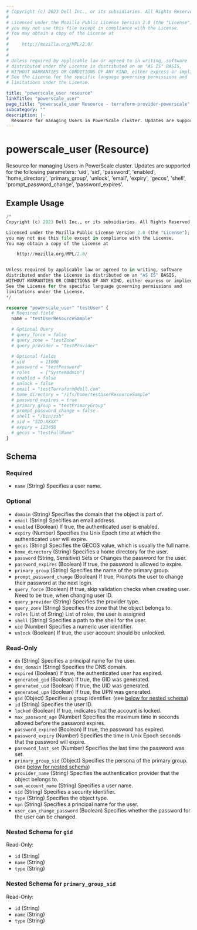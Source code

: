 ```yaml
---
# Copyright (c) 2023 Dell Inc., or its subsidiaries. All Rights Reserved.
#
# Licensed under the Mozilla Public License Version 2.0 (the "License");
# you may not use this file except in compliance with the License.
# You may obtain a copy of the License at
#
#     http://mozilla.org/MPL/2.0/
#
#
# Unless required by applicable law or agreed to in writing, software
# distributed under the License is distributed on an "AS IS" BASIS,
# WITHOUT WARRANTIES OR CONDITIONS OF ANY KIND, either express or implied.
# See the License for the specific language governing permissions and
# limitations under the License.

title: "powerscale_user resource"
linkTitle: "powerscale_user"
page_title: "powerscale_user Resource - terraform-provider-powerscale"
subcategory: ""
description: |-
  Resource for managing Users in PowerScale cluster. Updates are supported for the following parameters: 'uid', 'sid', 'password', 'enabled', 'homedirectory', 'primarygroup', 'unlock', 'email', 'expiry', 'gecos', 'shell', 'promptpasswordchange', 'password_expires'.
---
```


# powerscale_user (Resource)

Resource for managing Users in PowerScale cluster. Updates are supported for the following parameters: 'uid', 'sid', 'password', 'enabled', 'home_directory', 'primary_group', 'unlock', 'email', 'expiry', 'gecos', 'shell', 'prompt_password_change', 'password_expires'.


## Example Usage

```terraform
/*
Copyright (c) 2023 Dell Inc., or its subsidiaries. All Rights Reserved.

Licensed under the Mozilla Public License Version 2.0 (the "License");
you may not use this file except in compliance with the License.
You may obtain a copy of the License at

    http://mozilla.org/MPL/2.0/


Unless required by applicable law or agreed to in writing, software
distributed under the License is distributed on an "AS IS" BASIS,
WITHOUT WARRANTIES OR CONDITIONS OF ANY KIND, either express or implied.
See the License for the specific language governing permissions and
limitations under the License.
*/

resource "powerscale_user" "testUser" {
  # Required field
  name = "testUserResourceSample"

  # Optional Query
  # query_force = false
  # query_zone = "testZone"
  # query_provider = "testProvider"

  # Optional fields
  # uid      = 11000
  # password = "testPassword"
  # roles    = ["SystemAdmin"]
  # enabled = false
  # unlock = false
  # email = "testTerraform@dell.com"
  # home_directory = "/ifs/home/testUserResourceSample"
  # password_expires = true
  # primary_group = "testPrimaryGroup"
  # prompt_password_change = false
  # shell = "/bin/zsh"
  # sid = "SID:XXXX"
  # expiry = 123456
  # gecos = "testFullName"
}
```

<!-- schema generated by tfplugindocs -->
## Schema

### Required

- `name` (String) Specifies a user name.

### Optional

- `domain` (String) Specifies the domain that the object is part of.
- `email` (String) Specifies an email address.
- `enabled` (Boolean) If true, the authenticated user is enabled.
- `expiry` (Number) Specifies the Unix Epoch time at which the authenticated user will expire.
- `gecos` (String) Specifies the GECOS value, which is usually the full name.
- `home_directory` (String) Specifies a home directory for the user.
- `password` (String, Sensitive) Sets or Changes the password for the user.
- `password_expires` (Boolean) If true, the password is allowed to expire.
- `primary_group` (String) Specifies the name of the primary group.
- `prompt_password_change` (Boolean) If true, Prompts the user to change their password at the next login.
- `query_force` (Boolean) If true, skip validation checks when creating user. Need to be true, when changing user ID.
- `query_provider` (String) Specifies the provider type.
- `query_zone` (String) Specifies the zone that the object belongs to.
- `roles` (List of String) List of roles, the user is assigned
- `shell` (String) Specifies a path to the shell for the user.
- `uid` (Number) Specifies a numeric user identifier.
- `unlock` (Boolean) If true, the user account should be unlocked.

### Read-Only

- `dn` (String) Specifies a principal name for the user.
- `dns_domain` (String) Specifies the DNS domain.
- `expired` (Boolean) If true, the authenticated user has expired.
- `generated_gid` (Boolean) If true, the GID was generated.
- `generated_uid` (Boolean) If true, the UID was generated.
- `generated_upn` (Boolean) If true, the UPN was generated.
- `gid` (Object) Specifies a group identifier. (see [below for nested schema](#nestedatt--gid))
- `id` (String) Specifies the user ID.
- `locked` (Boolean) If true, indicates that the account is locked.
- `max_password_age` (Number) Specifies the maximum time in seconds allowed before the password expires.
- `password_expired` (Boolean) If true, the password has expired.
- `password_expiry` (Number) Specifies the time in Unix Epoch seconds that the password will expire.
- `password_last_set` (Number) Specifies the last time the password was set.
- `primary_group_sid` (Object) Specifies the persona of the primary group. (see [below for nested schema](#nestedatt--primary_group_sid))
- `provider_name` (String) Specifies the authentication provider that the object belongs to.
- `sam_account_name` (String) Specifies a user name.
- `sid` (String) Specifies a security identifier.
- `type` (String) Specifies the object type.
- `upn` (String) Specifies a principal name for the user.
- `user_can_change_password` (Boolean) Specifies whether the password for the user can be changed.

<a id="nestedatt--gid"></a>
### Nested Schema for `gid`

Read-Only:

- `id` (String)
- `name` (String)
- `type` (String)


<a id="nestedatt--primary_group_sid"></a>
### Nested Schema for `primary_group_sid`

Read-Only:

- `id` (String)
- `name` (String)
- `type` (String)


